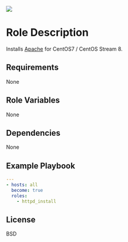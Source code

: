 [![](https://github.com/ansible-roles-mamono210/httpd_install/workflows/build/badge.svg)](https://github.com/ansible-roles-mamono210/httpd_install/actions?query=workflow%3Abuild)

Role Description
=========

Installs [Apache](https://httpd.apache.org) for CentOS7 / CentOS Stream 8.

Requirements
------------

None

Role Variables
--------------

None

Dependencies
------------

None

Example Playbook
----------------

```YAML
---
- hosts: all
  become: true
  roles:
    - httpd_install
```

License
-------

BSD

